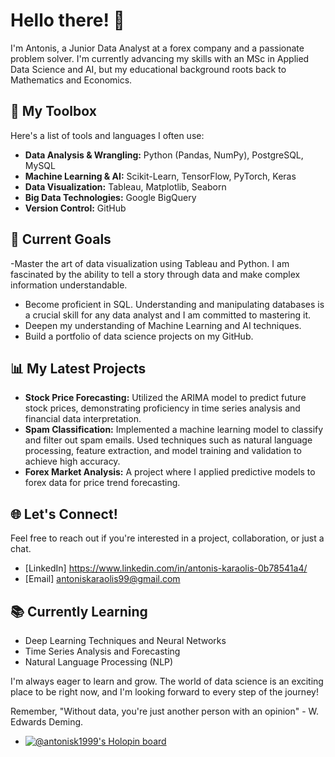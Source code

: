 # Hello there! 👋

I'm Antonis, a Junior Data Analyst at a forex company and a passionate problem solver. I'm currently advancing my skills with an MSc in Applied Data Science and AI, but my educational background roots back to Mathematics and Economics. 

## 🧰 My Toolbox
Here's a list of tools and languages I often use:

- **Data Analysis & Wrangling:** Python (Pandas, NumPy), PostgreSQL, MySQL
- **Machine Learning & AI:** Scikit-Learn, TensorFlow, PyTorch, Keras
- **Data Visualization:** Tableau, Matplotlib, Seaborn
- **Big Data Technologies:** Google BigQuery
- **Version Control:** GitHub

## 🎯 Current Goals
-Master the art of data visualization using Tableau and Python. I am fascinated by the ability to tell a story through data and make complex information understandable.
- Become proficient in SQL. Understanding and manipulating databases is a crucial skill for any data analyst and I am committed to mastering it.
- Deepen my understanding of Machine Learning and AI techniques.
- Build a portfolio of data science projects on my GitHub.

## 📊 My Latest Projects

- **Stock Price Forecasting:** Utilized the ARIMA model to predict future stock prices, demonstrating proficiency in time series analysis and financial data interpretation.
- **Spam Classification:** Implemented a machine learning model to classify and filter out spam emails. Used techniques such as natural language processing, feature extraction, and model training and validation to achieve high accuracy.
- **Forex Market Analysis:** A project where I applied predictive models to forex data for price trend forecasting.


## 🌐 Let's Connect!
Feel free to reach out if you're interested in a project, collaboration, or just a chat. 

- [LinkedIn] https://www.linkedin.com/in/antonis-karaolis-0b78541a4/
- [Email] antoniskaraolis99@gmail.com

## 📚 Currently Learning
- Deep Learning Techniques and Neural Networks
- Time Series Analysis and Forecasting
- Natural Language Processing (NLP)

I'm always eager to learn and grow. The world of data science is an exciting place to be right now, and I'm looking forward to every step of the journey!

Remember, "Without data, you're just another person with an opinion" - W. Edwards Deming.


- [![@antonisk1999's Holopin board](https://holopin.me/antonisk1999)](https://holopin.io/@antonisk1999)


<!---
Antonisk1999/Antonisk1999 is a ✨ special ✨ repository because its `README.md` (this file) appears on your GitHub profile.
You can click the Preview link to take a look at your changes.
--->
